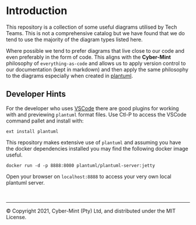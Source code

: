# Introduction

This repository is a collection of some useful diagrams utilised by Tech Teams.  This is not a comprehensive catalog but we have found that we do tend to use the majority of the diagram types listed here.

Where possible we tend to prefer diagrams that live close to our code and even preferably in the form of code.  This aligns with the **Cyber-Mint** philosophy of `everything-as-code` and allows us to apply version control to our documentation (kept in markdown) and then apply the same philosophy to the diagrams especially when created in [plantuml](https://plantuml.com/).

## Developer Hints

For the developer who uses [VSCode](https://code.visualstudio.com/Download) there are good plugins for working with and previewing `plantuml` format files. Use Ctl-P to access the VSCode command pallet and install with:
```
ext install plantuml
``` 

This repository makes extensive use of `plantuml` and assuming you have the docker dependencies installed you may find the following docker image useful.

```
docker run -d -p 8888:8080 plantuml/plantuml-server:jetty
```

Open your browser on `localhost:8888` to access your very own local plantuml server.


<br>

---
&copy; Copyright 2021, Cyber-Mint (Pty) Ltd, and distributed under the MIT License.